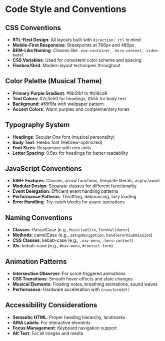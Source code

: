 # Code Style and Conventions

## CSS Conventions
- **RTL-First Design**: All layouts built with `direction: rtl` in mind
- **Mobile-First Responsive**: Breakpoints at 768px and 480px  
- **BEM-Like Naming**: Classes like `.nav-container`, `.hero-content`, `.video-modal`
- **CSS Variables**: Used for consistent color scheme and spacing
- **Flexbox/Grid**: Modern layout techniques throughout

## Color Palette (Musical Theme)
- **Primary Purple Gradient**: #8b5fbf to #b19cd9
- **Text Colors**: #2c3e50 for headings, #555 for body text
- **Background**: #f8f9fa with wallpaper pattern
- **Accent Colors**: Warm purples and complementary tones

## Typography System
- **Headings**: Secular One font (musical personality)
- **Body Text**: Heebo font (Hebrew-optimized)
- **Font Sizes**: Responsive with rem units
- **Letter Spacing**: 0.5px for headings for better readability

## JavaScript Conventions
- **ES6+ Features**: Classes, arrow functions, template literals, async/await
- **Modular Design**: Separate classes for different functionality
- **Event Delegation**: Efficient event handling patterns
- **Performance Patterns**: Throttling, debouncing, lazy loading
- **Error Handling**: Try-catch blocks for async operations

## Naming Conventions
- **Classes**: PascalCase (e.g., `MusicianSite`, `FormValidator`)
- **Methods**: camelCase (e.g., `setupNavigation`, `handleFormSubmission`)
- **CSS Classes**: kebab-case (e.g., `.nav-menu`, `.hero-content`)
- **IDs**: kebab-case (e.g., `#nav-menu`, `#contact-form`)

## Animation Patterns
- **Intersection Observer**: For scroll-triggered animations
- **CSS Transitions**: Smooth hover effects and state changes
- **Musical Elements**: Floating notes, breathing animations, sound waves
- **Performance**: Hardware acceleration with `transform3d()`

## Accessibility Considerations
- **Semantic HTML**: Proper heading hierarchy, landmarks
- **ARIA Labels**: For interactive elements
- **Focus Management**: Keyboard navigation support
- **Alt Text**: For all images and media